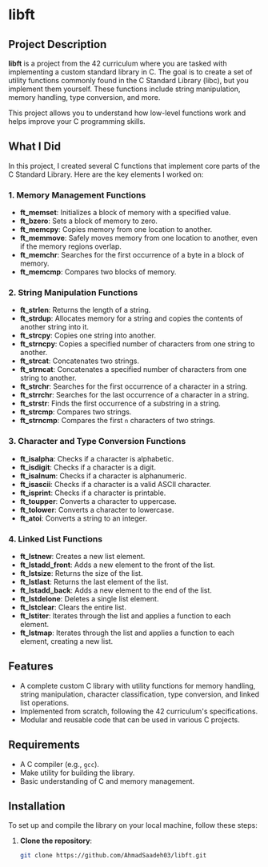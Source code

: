 # libft

## Project Description
**libft** is a project from the 42 curriculum where you are tasked with implementing a custom standard library in C. The goal is to create a set of utility functions commonly found in the C Standard Library (libc), but you implement them yourself. These functions include string manipulation, memory handling, type conversion, and more.

This project allows you to understand how low-level functions work and helps improve your C programming skills.

## What I Did
In this project, I created several C functions that implement core parts of the C Standard Library. Here are the key elements I worked on:

### 1. **Memory Management Functions**
   - **ft_memset**: Initializes a block of memory with a specified value.
   - **ft_bzero**: Sets a block of memory to zero.
   - **ft_memcpy**: Copies memory from one location to another.
   - **ft_memmove**: Safely moves memory from one location to another, even if the memory regions overlap.
   - **ft_memchr**: Searches for the first occurrence of a byte in a block of memory.
   - **ft_memcmp**: Compares two blocks of memory.

### 2. **String Manipulation Functions**
   - **ft_strlen**: Returns the length of a string.
   - **ft_strdup**: Allocates memory for a string and copies the contents of another string into it.
   - **ft_strcpy**: Copies one string into another.
   - **ft_strncpy**: Copies a specified number of characters from one string to another.
   - **ft_strcat**: Concatenates two strings.
   - **ft_strncat**: Concatenates a specified number of characters from one string to another.
   - **ft_strchr**: Searches for the first occurrence of a character in a string.
   - **ft_strrchr**: Searches for the last occurrence of a character in a string.
   - **ft_strstr**: Finds the first occurrence of a substring in a string.
   - **ft_strcmp**: Compares two strings.
   - **ft_strncmp**: Compares the first `n` characters of two strings.

### 3. **Character and Type Conversion Functions**
   - **ft_isalpha**: Checks if a character is alphabetic.
   - **ft_isdigit**: Checks if a character is a digit.
   - **ft_isalnum**: Checks if a character is alphanumeric.
   - **ft_isascii**: Checks if a character is a valid ASCII character.
   - **ft_isprint**: Checks if a character is printable.
   - **ft_toupper**: Converts a character to uppercase.
   - **ft_tolower**: Converts a character to lowercase.
   - **ft_atoi**: Converts a string to an integer.

### 4. **Linked List Functions**
   - **ft_lstnew**: Creates a new list element.
   - **ft_lstadd_front**: Adds a new element to the front of the list.
   - **ft_lstsize**: Returns the size of the list.
   - **ft_lstlast**: Returns the last element of the list.
   - **ft_lstadd_back**: Adds a new element to the end of the list.
   - **ft_lstdelone**: Deletes a single list element.
   - **ft_lstclear**: Clears the entire list.
   - **ft_lstiter**: Iterates through the list and applies a function to each element.
   - **ft_lstmap**: Iterates through the list and applies a function to each element, creating a new list.

## Features
- A complete custom C library with utility functions for memory handling, string manipulation, character classification, type conversion, and linked list operations.
- Implemented from scratch, following the 42 curriculum's specifications.
- Modular and reusable code that can be used in various C projects.

## Requirements
- A C compiler (e.g., `gcc`).
- Make utility for building the library.
- Basic understanding of C and memory management.

## Installation
To set up and compile the library on your local machine, follow these steps:

1. **Clone the repository**:
   ```bash
   git clone https://github.com/AhmadSaadeh03/libft.git
